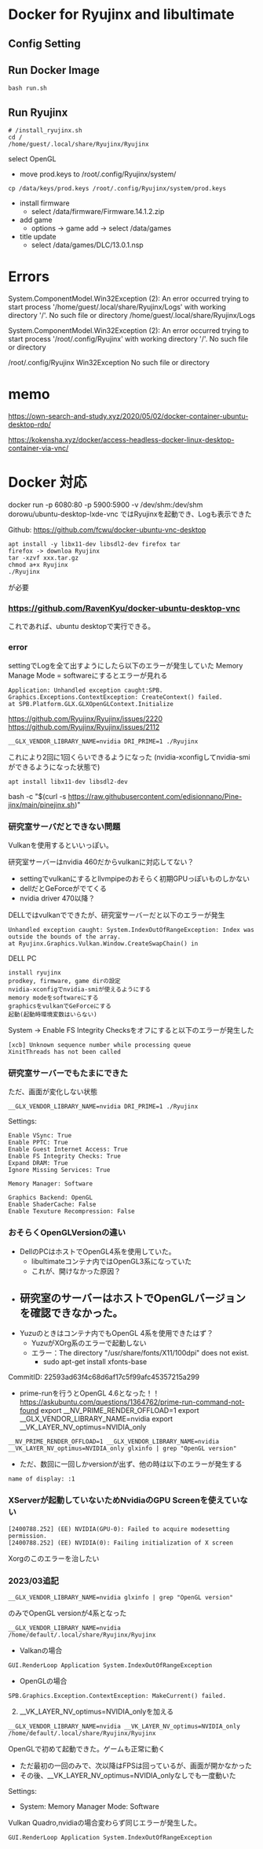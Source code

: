 
# Docker for Ryujinx and libultimate

## Config Setting

## Run Docker Image

```
bash run.sh
```

## Run Ryujinx

```
# /install_ryujinx.sh
cd /
/home/guest/.local/share/Ryujinx/Ryujinx
```

select OpenGL


- move prod.keys
to /root/.config/Ryujinx/system/
```
cp /data/keys/prod.keys /root/.config/Ryujinx/system/prod.keys
```
- install firmware
  - select /data/firmware/Firmware.14.1.2.zip
- add game
  - options -> game add -> select /data/games
- title update
  - select /data/games/DLC/13.0.1.nsp

# Errors

 System.ComponentModel.Win32Exception (2): An error occurred trying to start process '/home/guest/.local/share/Ryujinx/Logs' with working directory '/'. No such file or directory
/home/guest/.local/share/Ryujinx/Logs

System.ComponentModel.Win32Exception (2): An error occurred trying to start process '/root/.config/Ryujinx' with working directory '/'. No such file or directory

/root/.config/Ryujinx
Win32Exception No such file or directory


# memo 
https://own-search-and-study.xyz/2020/05/02/docker-container-ubuntu-desktop-rdp/

https://kokensha.xyz/docker/access-headless-docker-linux-desktop-container-via-vnc/
# Docker 対応

docker run -p 6080:80 -p 5900:5900 -v /dev/shm:/dev/shm dorowu/ubuntu-desktop-lxde-vnc
ではRyujinxを起動でき、Logも表示できた

Github: https://github.com/fcwu/docker-ubuntu-vnc-desktop

```
apt install -y libx11-dev libsdl2-dev firefox tar
firefox -> downloa Ryujinx
tar -xzvf xxx.tar.gz
chmod a+x Ryujinx
./Ryujinx
```
が必要

### https://github.com/RavenKyu/docker-ubuntu-desktop-vnc

これであれば、ubuntu desktopで実行できる。


### error
settingでLogを全て出すようにしたら以下のエラーが発生していた
Memory Manage Mode = softwareにするとエラーが見れる

```
Application: Unhandled exception caught:SPB.
Graphics.Exceptions.ContextException: CreateContext() failed.
at SPB.Platform.GLX.GLXOpenGLContext.Initialize
```

https://github.com/Ryujinx/Ryujinx/issues/2220
https://github.com/Ryujinx/Ryujinx/issues/2112

```
__GLX_VENDOR_LIBRARY_NAME=nvidia DRI_PRIME=1 ./Ryujinx
```
これにより2回に1回くらいできるようになった
(nvidia-xconfigしてnvidia-smiができるようになった状態で)


```
apt install libx11-dev libsdl2-dev
```

bash -c "$(curl -s https://raw.githubusercontent.com/edisionnano/Pine-jinx/main/pinejinx.sh)"

### 研究室サーバだとできない問題

Vulkanを使用するといいっぽい。

研究室サーバーはnvidia 460だからvulkanに対応してない？
- settingでvulkanにするとllvmpipeのおそらく初期GPUっぽいものしかない
- dellだとGeForceがでてくる
- nvidia driver 470以降？


DELLではvulkanでできたが、研究室サーバーだと以下のエラーが発生

```
Unhandled exception caught: System.IndexOutOfRangeException: Index was outside the bounds of the array.
at Ryujinx.Graphics.Vulkan.Window.CreateSwapChain() in 
```

DELL PC
```
install ryujinx
prodkey, firmware, game dirの設定
nvidia-xconfigでnvidia-smiが使えるようにする
memory modeをsoftwareにする
graphicsをvulkanでGeForceにする
起動(起動時環境変数はいらない)
```

System -> Enable FS Integrity Checksをオフにすると以下のエラーが発生した
```
[xcb] Unknown sequence number while processing queue
XinitThreads has not been called
```


### 研究室サーバーでもたまにできた
ただ、画面が変化しない状態
```
__GLX_VENDOR_LIBRARY_NAME=nvidia DRI_PRIME=1 ./Ryujinx
```

Settings:
```
Enable VSync: True
Enable PPTC: True
Enable Guest Internet Access: True
Enable FS Integrity Checks: True
Expand DRAM: True
Ignore Missing Services: True

Memory Manager: Software

Graphics Backend: OpenGL
Enable ShaderCache: False
Enable Texuture Recompression: False
```

### おそらくOpenGLVersionの違い
- DellのPCはホストでOpenGL4系を使用していた。
  - libultimateコンテナ内ではOpenGL3系になっていた
  - これが、開けなかった原因？
- 研究室のサーバーはホストでOpenGLバージョンを確認できなかった。
  - 
- Yuzuのときはコンテナ内でもOpenGL 4系を使用できたはず？
  - YuzuがXOrg系のエラーで起動しない
  - エラー：The directory "/usr/share/fonts/X11/100dpi" does not exist.
    - sudo apt-get install xfonts-base


CommitID: 22593ad63f4c68d6af17c5f99afc45357215a299

- prime-runを行うとOpenGL 4.6となった！！
https://askubuntu.com/questions/1364762/prime-run-command-not-found
export __NV_PRIME_RENDER_OFFLOAD=1
export __GLX_VENDOR_LIBRARY_NAME=nvidia
export __VK_LAYER_NV_optimus=NVIDIA_only

```
__NV_PRIME_RENDER_OFFLOAD=1 __GLX_VENDOR_LIBRARY_NAME=nvidia __VK_LAYER_NV_optimus=NVIDIA_only glxinfo | grep "OpenGL version"
```

- ただ、数回に一回しかversionが出ず、他の時は以下のエラーが発生する
```
name of display: :1
```


### XServerが起動していないためNvidiaのGPU Screenを使えていない

```
[2400788.252] (EE) NVIDIA(GPU-0): Failed to acquire modesetting permission.
[2400788.252] (EE) NVIDIA(0): Failing initialization of X screen
```
Xorgのこのエラーを治したい


### 2023/03追記

```
__GLX_VENDOR_LIBRARY_NAME=nvidia glxinfo | grep "OpenGL version"
```
のみでOpenGL versionが4系となった
```
__GLX_VENDOR_LIBRARY_NAME=nvidia /home/default/.local/share/Ryujinx/Ryujinx
```

- Valkanの場合
```
GUI.RenderLoop Application System.IndexOutOfRangeException
```
- OpenGLの場合
```
SPB.Graphics.Exception.ContextException: MakeCurrent() failed.
```

2. __VK_LAYER_NV_optimus=NVIDIA_onlyを加える
```
__GLX_VENDOR_LIBRARY_NAME=nvidia __VK_LAYER_NV_optimus=NVIDIA_only /home/default/.local/share/Ryujinx/Ryujinx
```

OpenGLで初めて起動できた。ゲームも正常に動く
- ただ最初の一回のみで、次以降はFPSは回っているが、画面が開かなかった
- その後、__VK_LAYER_NV_optimus=NVIDIA_onlyなしでも一度動いた

Settings:
- System:  Memory Manager Mode: Software

Vulkan Quadro,nvidiaの場合変わらず同じエラーが発生した。
```
GUI.RenderLoop Application System.IndexOutOfRangeException
```